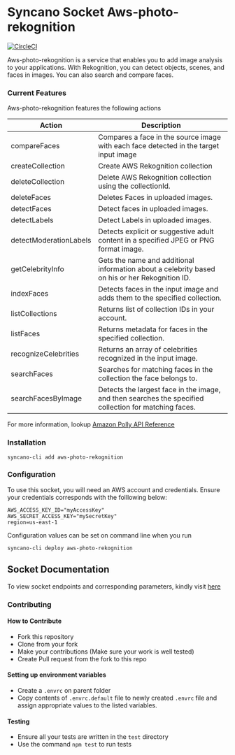 # Syncano Socket Aws-photo-rekognition

[![CircleCI](https://circleci.com/gh/Syncano/syncano-socket-aws-rekognition/tree/implement-photo-rekognition-using-imageUrl.svg?style=svg)](https://circleci.com/gh/Syncano/syncano-socket-aws-rekognition/tree/implement-photo-rekognition-using-imageUrl)

Aws-photo-rekognition is a service that enables you to add image analysis to your applications. With Rekognition, you can detect objects, scenes, and faces in images. You can also search and compare faces.

### Current Features

Aws-photo-rekognition features the following actions

| Action                 | Description                                                                                           |
| ---------------------- | ----------------------------------------------------------------------------------------------------- |
| compareFaces           | Compares a face in the source image with each face detected in the target input image                 |
| createCollection       | Create AWS Rekognition collection                                                                     |
| deleteCollection       | Delete AWS Rekognition collection using the collectionId.                                             |
| deleteFaces            | Deletes Faces in uploaded images.                                                                     |
| detectFaces            | Detect faces in uploaded images.                                                                      |
| detectLabels           | Detect Labels in uploaded images.                                                                     |
| detectModerationLabels | Detects explicit or suggestive adult content in a specified JPEG or PNG format image.                 |
| getCelebrityInfo       | Gets the name and additional information about a celebrity based on his or her Rekognition ID.        |
| indexFaces             | Detects faces in the input image and adds them to the specified collection.                           |
| listCollections        | Returns list of collection IDs in your account.                                                       |
| listFaces              | Returns metadata for faces in the specified collection.                                               |
| recognizeCelebrities   | Returns an array of celebrities recognized in the input image.                                        |
| searchFaces            | Searches for matching faces in the collection the face belongs to.                                    |
| searchFacesByImage     | Detects the largest face in the image, and then searches the specified collection for matching faces. |

For more information, lookup [Amazon Polly API Reference](https://docs.aws.amazon.com/polly/latest/dg/API_Reference.html)

### Installation

```
syncano-cli add aws-photo-rekognition
```

### Configuration

To use this socket, you will need an AWS account and credentials. Ensure your credentials corresponds with the folllowing below:

```
AWS_ACCESS_KEY_ID="myAccessKey"
AWS_SECRET_ACCESS_KEY="mySecretKey"
region=us-east-1
```

Configuration values can be set on command line when you run

```
syncano-cli deploy aws-photo-rekognition
```

## Socket Documentation

To view socket endpoints and corresponding parameters, kindly visit [here](https://syncano.io/#/sockets/aws-photo-rekognition)

### Contributing

#### How to Contribute

* Fork this repository
* Clone from your fork
* Make your contributions (Make sure your work is well tested)
* Create Pull request from the fork to this repo

#### Setting up environment variables

* Create a `.envrc` on parent folder
* Copy contents of `.envrc.default` file to newly created `.envrc` file and assign appropriate values to the listed variables.

#### Testing

* Ensure all your tests are written in the `test` directory
* Use the command `npm test` to run tests
